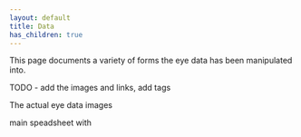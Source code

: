 ```yaml
---
layout: default
title: Data
has_children: true
---
```


This page documents a variety of forms the eye data has been manipulated into.

TODO - add the images and links, add tags

The actual eye data images

main speadsheet with